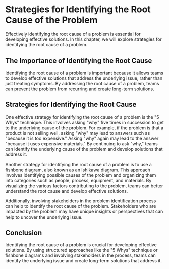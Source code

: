Strategies for Identifying the Root Cause of the Problem
============================================================================================

Effectively identifying the root cause of a problem is essential for developing effective solutions. In this chapter, we will explore strategies for identifying the root cause of a problem.

The Importance of Identifying the Root Cause
--------------------------------------------

Identifying the root cause of a problem is important because it allows teams to develop effective solutions that address the underlying issue, rather than just treating symptoms. By addressing the root cause of a problem, teams can prevent the problem from recurring and create long-term solutions.

Strategies for Identifying the Root Cause
-----------------------------------------

One effective strategy for identifying the root cause of a problem is the "5 Whys" technique. This involves asking "why" five times in succession to get to the underlying cause of the problem. For example, if the problem is that a product is not selling well, asking "why" may lead to answers such as "because it is too expensive." Asking "why" again may lead to the answer "because it uses expensive materials." By continuing to ask "why," teams can identify the underlying cause of the problem and develop solutions that address it.

Another strategy for identifying the root cause of a problem is to use a fishbone diagram, also known as an Ishikawa diagram. This approach involves identifying possible causes of the problem and organizing them into categories such as people, process, equipment, and materials. By visualizing the various factors contributing to the problem, teams can better understand the root cause and develop effective solutions.

Additionally, involving stakeholders in the problem identification process can help to identify the root cause of the problem. Stakeholders who are impacted by the problem may have unique insights or perspectives that can help to uncover the underlying issue.

Conclusion
----------

Identifying the root cause of a problem is crucial for developing effective solutions. By using structured approaches like the "5 Whys" technique or fishbone diagrams and involving stakeholders in the process, teams can identify the underlying issue and create long-term solutions that address it.
